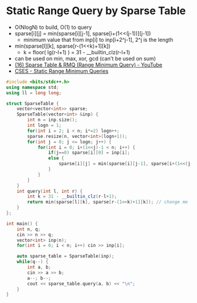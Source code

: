 # Static Range Query by Sparse Table
- O(NlogN) to build, O(1) to query
- sparse[i][j] = min(sparse[i][j-1], sparse[i+(1<<(j-1))][j-1])
    - minimum value that from inp[i] to inp[i+2^j-1], 2^j is the length
- min(sparse[l][k], sparse[r-(1<<k)+1][k])
    - k = floor( lg(r-l+1) ) = 31 - __builtin_clz(r-l+1)
- can be used on min, max, xor, gcd (can't be used on sum)
- [(16) Sparse Table & RMQ (Range Minimum Query) - YouTube](https://www.youtube.com/watch?v=0jWeUdxrGm4&list=PLl0KD3g-oDOHpWRyyGBUJ9jmul0lUOD80&index=18)
- [CSES - Static Range Minimum Queries](https://cses.fi/problemset/task/1647/)

```cpp
#include <bits/stdc++.h>
using namespace std;
using ll = long long;

struct SparseTable {
    vector<vector<int>> sparse;
    SparseTable(vector<int> &inp) {
        int n = inp.size();
        int logn = 1;
        for(int i = 2; i < n; i*=2) logn++;
        sparse.resize(n, vector<int>(logn+1));
        for(int j = 0; j <= logn; j++) {
            for(int i = 0; i+(1<<j)-1 < n; i++) {
                if(j==0) sparse[i][0] = inp[i];
                else {
                    sparse[i][j] = min(sparse[i][j-1], sparse[i+(1<<(j-1))][j-1]); // change me
                }
            }
        }
    }
    int query(int l, int r) {
        int k = 31 - __builtin_clz(r-l+1);
        return min(sparse[l][k], sparse[r-(1<<k)+1][k]); // change me
    }
};

int main() {
    int n, q;
    cin >> n >> q;
    vector<int> inp(n);
    for(int i = 0; i < n; i++) cin >> inp[i];

    auto sparse_table = SparseTable(inp);
    while(q--) {
        int a, b;
        cin >> a >> b;
        a--; b--;
        cout << sparse_table.query(a, b) << "\n";
    }
}
```
